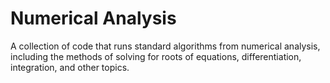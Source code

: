 # Numerical Analysis
A collection of code that runs standard algorithms from numerical analysis, including the methods of solving for roots of equations, differentiation, integration, and other topics.

